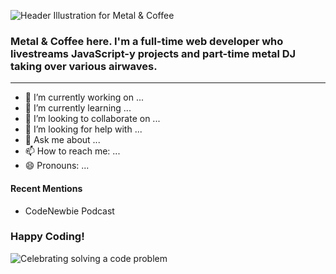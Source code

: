 ![Header Illustration for Metal & Coffee](banner.png)
### Metal & Coffee here. I'm a full-time web developer who livestreams JavaScript-y projects and part-time metal DJ taking over various airwaves. 
<hr>

- 🔭 I’m currently working on ...
- 🌱 I’m currently learning ...
- 👯 I’m looking to collaborate on ...
- 🤔 I’m looking for help with ...
- 💬 Ask me about ...
- 📫 How to reach me: ...
- 😄 Pronouns: ...

#### Recent Mentions
- CodeNewbie Podcast

### Happy Coding!
![Celebrating solving a code problem](yeah.png)

<!-- Add Social Media Icons -->

